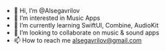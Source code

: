 - 👋 Hi, I’m @Alsegavrilov
- 👀 I’m interested in Music Apps
- 🌱 I’m currently learning SwiftUI, Combine, AudioKit
- 💞️ I’m looking to collaborate on music & sound apps
- 📫 How to reach me alsegavrilov@gmail.com

<!---
Alsegavrilov/Alsegavrilov is a ✨ special ✨ repository because its `README.md` (this file) appears on your GitHub profile.
You can click the Preview link to take a look at your changes.
--->
